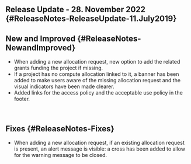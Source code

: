 Release Update - 28. November 2022 {#ReleaseNotes-ReleaseUpdate-11.July2019}
----------------------------------

New and Improved {#ReleaseNotes-NewandImproved}
----------------

-   When adding a new allocation request, new option to add the related
    grants funding the project if missing.
-   If a project has no compute allocation linked to it, a banner has
    been added to make users aware of the missing allocation request and
    the visual indicators have been made clearer.
-   Added links for the access policy and the acceptable use policy in
    the footer.

 

Fixes {#ReleaseNotes-Fixes}
-----

-   When adding a new allocation request, if an existing allocation
    request is present, an alert message is visible: a cross has been
    added to allow for the warning message to be closed.
